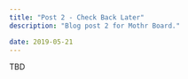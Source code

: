 ```yaml
---
title: "Post 2 - Check Back Later"
description: "Blog post 2 for Mothr Board."

date: 2019-05-21
---
```


TBD